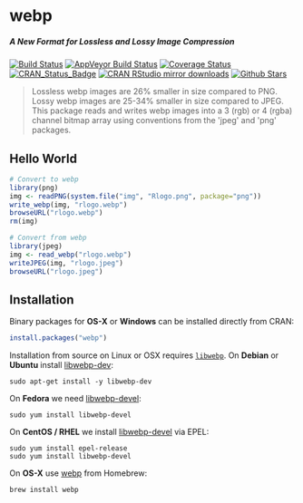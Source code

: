 # webp

##### *A New Format for Lossless and Lossy Image Compression*

[![Build Status](https://travis-ci.org/jeroenooms/webp.svg?branch=master)](https://travis-ci.org/jeroenooms/webp)
[![AppVeyor Build Status](https://ci.appveyor.com/api/projects/status/github/jeroenooms/webp?branch=master&svg=true)](https://ci.appveyor.com/project/jeroenooms/webp)
[![Coverage Status](https://codecov.io/github/jeroenooms/webp/coverage.svg?branch=master)](https://codecov.io/github/jeroenooms/webp?branch=master)
[![CRAN_Status_Badge](http://www.r-pkg.org/badges/version/webp)](http://cran.r-project.org/package=webp)
[![CRAN RStudio mirror downloads](http://cranlogs.r-pkg.org/badges/webp)](http://cran.r-project.org/web/packages/webp/index.html)
[![Github Stars](https://img.shields.io/github/stars/jeroenooms/webp.svg?style=social&label=Github)](https://github.com/jeroenooms/webp)

> Lossless webp images are 26% smaller in size compared to PNG. Lossy
  webp images are 25-34% smaller in size compared to JPEG. This package reads
  and writes webp images into a 3 (rgb) or 4 (rgba) channel bitmap array using
  conventions from the 'jpeg' and 'png' packages.

## Hello World

```r
# Convert to webp
library(png)
img <- readPNG(system.file("img", "Rlogo.png", package="png"))
write_webp(img, "rlogo.webp")
browseURL("rlogo.webp")
rm(img)

# Convert from webp
library(jpeg)
img <- read_webp("rlogo.webp")
writeJPEG(img, "rlogo.jpeg")
browseURL("rlogo.jpeg")
```

## Installation

Binary packages for __OS-X__ or __Windows__ can be installed directly from CRAN:

```r
install.packages("webp")
```

Installation from source on Linux or OSX requires [`libwebp`](https://download.libwebp.org/doc/). On __Debian__ or __Ubuntu__ install [libwebp-dev](https://packages.debian.org/testing/libwebp-dev):

```
sudo apt-get install -y libwebp-dev
```

On __Fedora__ we need [libwebp-devel](https://apps.fedoraproject.org/packages/libwebp-devel):

```
sudo yum install libwebp-devel
````

On __CentOS / RHEL__ we install [libwebp-devel](https://apps.fedoraproject.org/packages/libwebp-devel) via EPEL:

```
sudo yum install epel-release
sudo yum install libwebp-devel
```

On __OS-X__ use [webp](https://github.com/Homebrew/homebrew-core/blob/master/Formula/webp.rb) from Homebrew:

```
brew install webp
```
